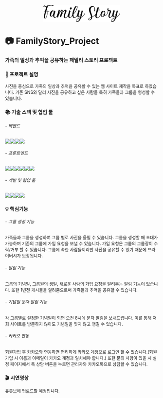 <p align="center">
<img src="/src/main/resources/static/AdminImage/logo3.png" width="50%">
</p>

# :camera: FamilyStory_Project

### 가족의 일상과 추억을 공유하는 패밀리 스토리 프로젝트



### :seedling: 프로젝트 설명
사진을 중심으로 가족의 일상과 추억을 공유할 수 있는 웹 사이트 제작을 목표로 하였습니다.
기존 SNS와 달리 사진을 공유하고 싶은 사람들 특히 가족들과 그룹을 형성할 수 있습니다.
<br>


### :books: 기술 스택 및 협업 툴
###### - 백엔드
<img src="https://img.shields.io/badge/SpringBoot-6DB33F?style=flat-square&logo=Spring Boot&logoColor=white" align="left"/>
<img src="https://img.shields.io/badge/Java-007396?style=flat-square&logo=Java&logoColor=white" align="left"/>
<img src="https://img.shields.io/static/v1?label=DB&message=H2 Database&color=336699" align="left"/>
<img src="https://img.shields.io/badge/Gradle-02303A?style=flat-square&logo=Gradle&logoColor=white" align="left"/>   
<br>

###### - 프론트엔드
<img src="https://img.shields.io/badge/HTML5-E34F26?style=flat-square&logo=HTML5&logoColor=white" align="left"/>
<img src="https://img.shields.io/badge/JavaScript-F7DF1E?style=flat-square&logo=JavaScript&logoColor=white" align="left"/>
<img src="https://img.shields.io/badge/css-1572B6?style=flat-square&logo=css3&logoColor=white" align="left"/>
<img src="https://img.shields.io/badge/jQuery-0769AD?style=flat-square&logo=jQuery&logoColor=white" align="left"/>
<img src="https://img.shields.io/badge/bootstrap-7952B3?style=flat-square&logo=bootstrap&logoColor=white" align="left"/>
<img src="https://img.shields.io/badge/Thymeleaf-%23005C0F.svg?style=flat-square&logo=Thymeleaf&logoColor=white" align="left" />  
<br>

###### - 개발 및 협업 툴 
<img src="https://img.shields.io/badge/Intellij IDEA-000000?style=flat-square&logo=Intellij IDEA&logoColor=white" align="left"/>
<img src="https://img.shields.io/badge/GitHub-181717?style=flat-square&logo=GitHub&logoColor=white" align="left"/>
<img src="https://img.shields.io/badge/Figma-F24E1E?style=flat-square&logo=Figma&logoColor=white" align="left"/>
<img src="https://img.shields.io/badge/Notion-%23000000.svg?style=flat-square&logo=notion&logoColor=white" align="left" />
<br>


### :bulb: 핵심기능
###### - 그룹 생성 기능
가족들과 그룹을 생성하여 그룹 별로 사진을 올릴 수 있습니다. 그룹을 생성할 때 초대가 가능하며 기존의 그룹에 가입 요청을 보낼 수 있습니다. 가입 요청은 그룹의 그룹장이 수락/거부 할 수 있습니다.
그룹에 속한 사람들끼리만 사진을 공유할 수 있기 때문에 프라이버시가 보장됩니다.

###### - 알림 기능
그룹의 기념일, 그룹원의 생일, 새로운 사람의 가입 요청을 알려주는 알림 기능이 있습니다. 또한 1년전 게시물을 알려줌으로써 가족들과 추억을 공유할 수 있습니다.

###### - 기념일 문자 알림 기능
각 그룹별로 설정한 기념일이 되면 오전 8시에 문자 알림을 보내드립니다. 이를 통해 저희 사이트를 방문하지 않아도 기념일을 잊지 않고 챙길 수 있습니다.

###### - 카카오 연동
회원가입 후 카카오와 연동하면 편리하게 카카오 계정으로 로그인 할 수 있습니다.(회원가입 시 이름과 이메일이 카카오 계정과 일치해야 합니다.)
또한 문의 사항이 있을 시 설정 페이지에서 톡 상담 버튼을 누르면 관리자와 카카오톡으로 상담할 수 있습니다.

### :clapper: 시연영상
유튜브에 업로드할 예정입니다.
